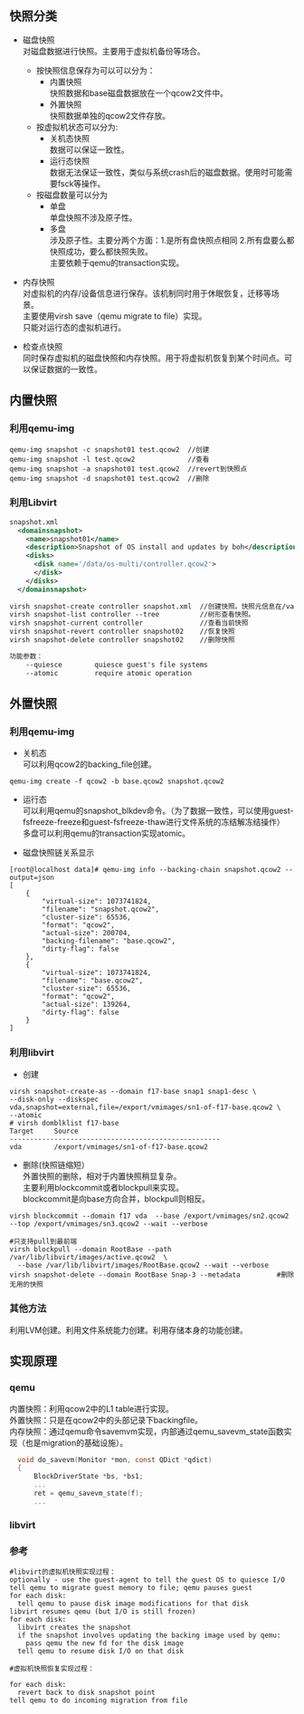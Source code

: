 快照分类
-----
+ 磁盘快照  
对磁盘数据进行快照。主要用于虚拟机备份等场合。  
    + 按快照信息保存为可以可以分为：  
        + 内置快照  
            快照数据和base磁盘数据放在一个qcow2文件中。  
        + 外置快照  
            快照数据单独的qcow2文件存放。  
    + 按虚拟机状态可以分为:  
        + 关机态快照  
            数据可以保证一致性。  
        + 运行态快照  
            数据无法保证一致性，类似与系统crash后的磁盘数据。使用时可能需要fsck等操作。  
    + 按磁盘数量可以分为        
        + 单盘  
            单盘快照不涉及原子性。  
        + 多盘  
            涉及原子性。主要分两个方面：1.是所有盘快照点相同 2.所有盘要么都快照成功，要么都快照失败。  
            主要依赖于qemu的transaction实现。  
        
+ 内存快照  
对虚拟机的内存/设备信息进行保存。该机制同时用于休眠恢复，迁移等场景。    
主要使用virsh save（qemu migrate to file）实现。    
只能对运行态的虚拟机进行。 

+ 检查点快照    
同时保存虚拟机的磁盘快照和内存快照。用于将虚拟机恢复到某个时间点。可以保证数据的一致性。  


内置快照
-----
### 利用qemu-img   
```shell
qemu-img snapshot -c snapshot01 test.qcow2  //创建
qemu-img snapshot -l test.qcow2             //查看
qemu-img snapshot -a snapshot01 test.qcow2  //revert到快照点
qemu-img snapshot -d snapshot01 test.qcow2  //删除

```
### 利用Libvirt     
```xml
snapshot.xml
  <domainsnapshot>
    <name>snapshot01</name>
    <description>Snapshot of OS install and updates by boh</description>
    <disks>
      <disk name='/data/os-multi/controller.qcow2'>
      </disk>
    </disks>
  </domainsnapshot>
  
virsh snapshot-create controller snapshot.xml  //创建快照。快照元信息在/var/lib/libvirt/qemu/snapshot/（destroy后丢失）
virsh snapshot-list controller --tree          //树形查看快照。
virsh snapshot-current controller              //查看当前快照
virsh snapshot-revert controller snapshot02    //恢复快照
virsh snapshot-delete controller snapshot02    //删除快照

功能参数：
    --quiesce        quiesce guest's file systems
    --atomic         require atomic operation

```

外置快照  
------
### 利用qemu-img   
+ 关机态  
可以利用qcow2的backing_file创建。  
```shell
qemu-img create -f qcow2 -b base.qcow2 snapshot.qcow2
```
+ 运行态  
可以利用qemu的snapshot_blkdev命令。（为了数据一致性，可以使用guest-fsfreeze-freeze和guest-fsfreeze-thaw进行文件系统的冻结解冻结操作）  
多盘可以利用qemu的transaction实现atomic。  

+ 磁盘快照链关系显示  
```shell
[root@localhost data]# qemu-img info --backing-chain snapshot.qcow2 --output=json
[
    {
        "virtual-size": 1073741824,
        "filename": "snapshot.qcow2",
        "cluster-size": 65536,
        "format": "qcow2",
        "actual-size": 200704,
        "backing-filename": "base.qcow2",
        "dirty-flag": false
    },
    {
        "virtual-size": 1073741824,
        "filename": "base.qcow2",
        "cluster-size": 65536,
        "format": "qcow2",
        "actual-size": 139264,
        "dirty-flag": false
    }
]
```
### 利用libvirt  
+ 创建  
```shell
virsh snapshot-create-as --domain f17-base snap1 snap1-desc \
--disk-only --diskspec vda,snapshot=external,file=/export/vmimages/sn1-of-f17-base.qcow2 \
--atomic
# virsh domblklist f17-base
Target     Source
----------------------------------------------------
vda        /export/vmimages/sn1-of-f17-base.qcow2
```
+ 删除(快照链缩短）  
外置快照的删除，相对于内置快照稍显复杂。  
主要利用blockcommit或者blockpull来实现。  
blockcommit是向base方向合并，blockpull则相反。  
```shell
virsh blockcommit --domain f17 vda  --base /export/vmimages/sn2.qcow2 --top /export/vmimages/sn3.qcow2 --wait --verbose

#只支持pull到最前端  
virsh blockpull --domain RootBase --path /var/lib/libvirt/images/active.qcow2  \
  --base /var/lib/libvirt/images/RootBase.qcow2 --wait --verbose
virsh snapshot-delete --domain RootBase Snap-3 --metadata         #删除无用的快照

```
### 其他方法
利用LVM创建。利用文件系统能力创建。利用存储本身的功能创建。  

实现原理
--------
### qemu 
内置快照：利用qcow2中的L1 table进行实现。  
外置快照：只是在qcow2中的头部记录下backingfile。  
内存快照：通过qemu命令savemvm实现，内部通过qemu_savevm_state函数实现（也是migration的基础设施）。  
```c
  void do_savevm(Monitor *mon, const QDict *qdict) 
  {
      BlockDriverState *bs, *bs1;                                   
      ...
      ret = qemu_savevm_state(f); 
      ...
```
### libvirt  


### 参考
[Atomic Snapshots of Multiple Devices]:http://wiki.qemu.org/Features/SnapshotsMultipleDevices
[Snapshots]:http://wiki.qemu.org/Features/Snapshots
[Libvirt snapshot]:http://wiki.libvirt.org/page/Snapshots
[Fedora virt snapshot]:https://fedoraproject.org/wiki/Features/Virt_Live_Snapshots
[Libvirt live snapshot]:http://kashyapc.com/2012/09/14/externaland-live-snapshots-with-libvirt/
[kvm快照浅析]:http://itxx.sinaapp.com/blog/content/130
[1]:http://blog.sina.com.cn/s/blog_53ab41fd01013rc0.html
[2]:http://blog.csdn.net/gg296231363/article/details/6899533
[libvirt snapshot讲的最好]:http://libvirt.org/formatsnapshot.html

```shell
#libvirt的虚拟机快照实现过程：
optionally - use the guest-agent to tell the guest OS to quiesce I/O
tell qemu to migrate guest memory to file; qemu pauses guest
for each disk:
  tell qemu to pause disk image modifications for that disk
libvirt resumes qemu (but I/O is still frozen)
for each disk:
  libvirt creates the snapshot
  if the snapshot involves updating the backing image used by qemu:
    pass qemu the new fd for the disk image
  tell qemu to resume disk I/O on that disk

#虚拟机快照恢复实现过程：

for each disk:
  revert back to disk snapshot point
tell qemu to do incoming migration from file
```

